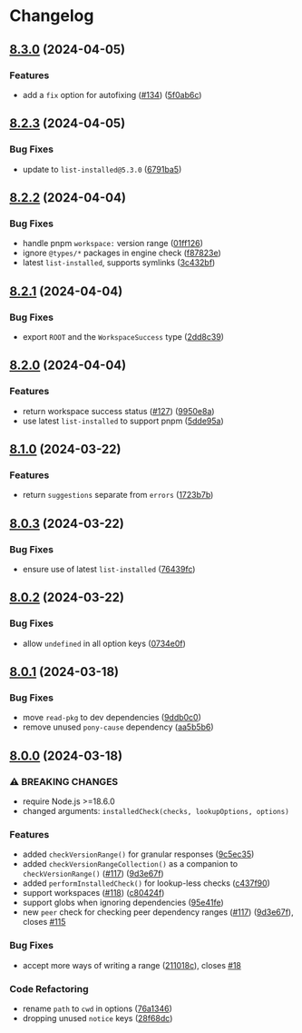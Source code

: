 # Changelog

## [8.3.0](https://github.com/voxpelli/node-installed-check-core/compare/v8.2.3...v8.3.0) (2024-04-05)


### Features

* add a `fix` option for autofixing ([#134](https://github.com/voxpelli/node-installed-check-core/issues/134)) ([5f0ab6c](https://github.com/voxpelli/node-installed-check-core/commit/5f0ab6c8ade1f77f7784e7fc5b13b50e609cbfbf))

## [8.2.3](https://github.com/voxpelli/node-installed-check-core/compare/v8.2.2...v8.2.3) (2024-04-05)


### Bug Fixes

* update to `list-installed@5.3.0` ([6791ba5](https://github.com/voxpelli/node-installed-check-core/commit/6791ba5cb1c69cadfeaf7f6442f59293dc5e97da))

## [8.2.2](https://github.com/voxpelli/node-installed-check-core/compare/v8.2.1...v8.2.2) (2024-04-04)


### Bug Fixes

* handle pnpm `workspace:` version range ([01ff126](https://github.com/voxpelli/node-installed-check-core/commit/01ff126a26e9b2e271195730b68eccdc1cea8dbe))
* ignore `@types/*` packages in engine check ([f87823e](https://github.com/voxpelli/node-installed-check-core/commit/f87823e05788e6eebb67d888456582c669ee9d70))
* latest `list-installed`, supports symlinks ([3c432bf](https://github.com/voxpelli/node-installed-check-core/commit/3c432bf5353ed64c0e4439cb58aca0e5da9aa1e7))

## [8.2.1](https://github.com/voxpelli/node-installed-check-core/compare/v8.2.0...v8.2.1) (2024-04-04)


### Bug Fixes

* export `ROOT` and the `WorkspaceSuccess` type ([2dd8c39](https://github.com/voxpelli/node-installed-check-core/commit/2dd8c39b76efbe394a4160f6816500e98a33085f))

## [8.2.0](https://github.com/voxpelli/node-installed-check-core/compare/v8.1.0...v8.2.0) (2024-04-04)


### Features

* return workspace success status ([#127](https://github.com/voxpelli/node-installed-check-core/issues/127)) ([9950e8a](https://github.com/voxpelli/node-installed-check-core/commit/9950e8ab1ac6a06e5b938aaf1095fa802f496e35))
* use latest `list-installed` to support pnpm ([5dde95a](https://github.com/voxpelli/node-installed-check-core/commit/5dde95ab976fb5aa2204ca810c46330f74d72c4b))

## [8.1.0](https://github.com/voxpelli/node-installed-check-core/compare/v8.0.3...v8.1.0) (2024-03-22)


### Features

* return `suggestions` separate from `errors` ([1723b7b](https://github.com/voxpelli/node-installed-check-core/commit/1723b7be1d165a1bc9865454ddac45115392ccf9))

## [8.0.3](https://github.com/voxpelli/node-installed-check-core/compare/v8.0.2...v8.0.3) (2024-03-22)


### Bug Fixes

* ensure use of latest `list-installed` ([76439fc](https://github.com/voxpelli/node-installed-check-core/commit/76439fcf6cc953a1a30a3b0d3efa8a6e94b8b38a))

## [8.0.2](https://github.com/voxpelli/node-installed-check-core/compare/v8.0.1...v8.0.2) (2024-03-22)


### Bug Fixes

* allow `undefined` in all option keys ([0734e0f](https://github.com/voxpelli/node-installed-check-core/commit/0734e0ff6b792abea029dea5309b77194c6c86f5))

## [8.0.1](https://github.com/voxpelli/node-installed-check-core/compare/v8.0.0...v8.0.1) (2024-03-18)


### Bug Fixes

* move `read-pkg` to dev dependencies ([9ddb0c0](https://github.com/voxpelli/node-installed-check-core/commit/9ddb0c079af022622f06408135b0c38afad95ed3))
* remove unused `pony-cause` dependency ([aa5b5b6](https://github.com/voxpelli/node-installed-check-core/commit/aa5b5b6005f115b359b056e060f6a8a1dbd9988a))

## [8.0.0](https://github.com/voxpelli/node-installed-check-core/compare/v7.1.4...v8.0.0) (2024-03-18)


### ⚠ BREAKING CHANGES

* require Node.js >=18.6.0
* changed arguments: `installedCheck(checks, lookupOptions, options)`

### Features

* added `checkVersionRange()` for granular responses ([9c5ec35](https://github.com/voxpelli/node-installed-check-core/commit/9c5ec357d520d17e6c5c81c50ee0fa2a74bb7e9d))
* added `checkVersionRangeCollection()` as a companion to `checkVersionRange()` ([#117](https://github.com/voxpelli/node-installed-check-core/issues/117)) ([9d3e67f](https://github.com/voxpelli/node-installed-check-core/commit/9d3e67f4c758e7c9751ec8b046e22408da54c802))
* added `performInstalledCheck()` for lookup-less checks ([c437f90](https://github.com/voxpelli/node-installed-check-core/commit/c437f9035329ca9531bbe3c7c243cc985fa17235))
* support workspaces ([#118](https://github.com/voxpelli/node-installed-check-core/issues/118)) ([c80424f](https://github.com/voxpelli/node-installed-check-core/commit/c80424ffd81efd515382c10705f0848154c44005))
* support globs when ignoring dependencies ([95e41fe](https://github.com/voxpelli/node-installed-check-core/commit/95e41fe3fbba3cb1d160d6e3af706e88c91a26cf))
* new `peer` check for checking peer dependency ranges ([#117](https://github.com/voxpelli/node-installed-check-core/issues/117)) ([9d3e67f](https://github.com/voxpelli/node-installed-check-core/commit/9d3e67f4c758e7c9751ec8b046e22408da54c802)), closes [#115](https://github.com/voxpelli/node-installed-check-core/issues/115)


### Bug Fixes

* accept more ways of writing a range ([211018c](https://github.com/voxpelli/node-installed-check-core/commit/211018c72be0e6b982cfa98a6167bb6c58768b94)), closes [#18](https://github.com/voxpelli/node-installed-check-core/issues/18)


### Code Refactoring

* rename `path` to `cwd` in options ([76a1346](https://github.com/voxpelli/node-installed-check-core/commit/76a13469e4a32de8679d3cbe4948cb9075c64d7e))
* dropping unused `notice` keys ([28f68dc](https://github.com/voxpelli/node-installed-check-core/commit/28f68dc6b6b9dd54db5cecc644d4151cfc9db944))
